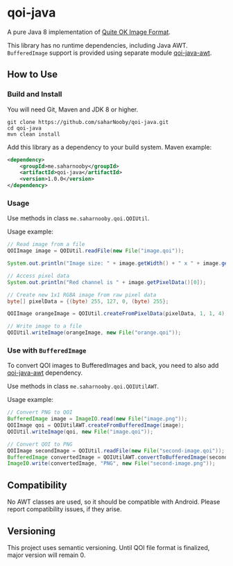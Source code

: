 # qoi-java

A pure Java 8 implementation of [Quite OK Image Format](https://github.com/phoboslab/qoi).

This library has no runtime dependencies, including Java AWT. `BufferedImage` support is provided using separate module [qoi-java-awt](https://github.com/saharNooby/qoi-java-awt).

## How to Use

### Build and Install

You will need Git, Maven and JDK 8 or higher.

```shell
git clone https://github.com/saharNooby/qoi-java.git
cd qoi-java
mvn clean install
```

Add this library as a dependency to your build system. Maven example:

```xml
<dependency>
    <groupId>me.saharnooby</groupId>
    <artifactId>qoi-java</artifactId>
    <version>1.0.0</version>
</dependency>
```

### Usage

Use methods in class `me.saharnooby.qoi.QOIUtil`.

Usage example:

```java
// Read image from a file
QOIImage image = QOIUtil.readFile(new File("image.qoi"));

System.out.println("Image size: " + image.getWidth() + " x " + image.getHeight());

// Access pixel data
System.out.println("Red channel is " + image.getPixelData()[0]);

// Create new 1x1 RGBA image from raw pixel data
byte[] pixelData = {(byte) 255, 127, 0, (byte) 255};

QOIImage orangeImage = QOIUtil.createFromPixelData(pixelData, 1, 1, 4);

// Write image to a file
QOIUtil.writeImage(orangeImage, new File("orange.qoi"));
```

### Use with `BufferedImage`

To convert QOI images to BufferedImages and back, you need to also add [qoi-java-awt](https://github.com/saharNooby/qoi-java-awt) dependency.

Use methods in class `me.saharnooby.qoi.QOIUtilAWT`.

Usage example:

```java
// Convert PNG to QOI
BufferedImage image = ImageIO.read(new File("image.png"));
QOIImage qoi = QOIUtilAWT.createFromBufferedImage(image);
QOIUtil.writeImage(qoi, new File("image.qoi"));

// Convert QOI to PNG
QOIImage secondImage = QOIUtil.readFile(new File("second-image.qoi"));
BufferedImage convertedImage = QOIUtilAWT.convertToBufferedImage(secondImage);
ImageIO.write(convertedImage, "PNG", new File("second-image.png"));
```

## Compatibility

No AWT classes are used, so it should be compatible with Android. Please report compatibility issues, if they arise.

## Versioning

This project uses semantic versioning. Until QOI file format is finalized, major version will remain 0.